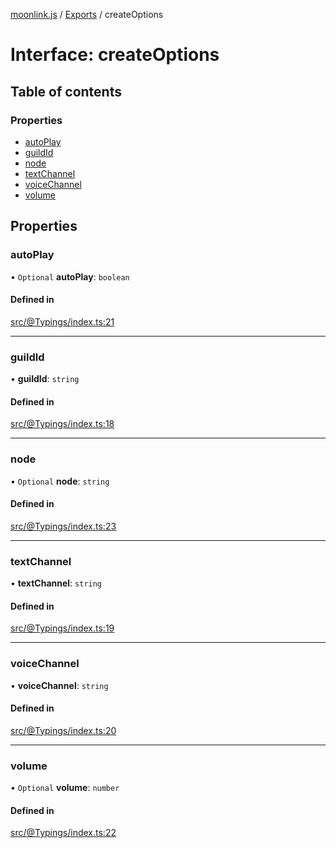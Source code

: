 [moonlink.js](../README.md) / [Exports](../modules.md) / createOptions

# Interface: createOptions

## Table of contents

### Properties

- [autoPlay](createOptions.md#autoplay)
- [guildId](createOptions.md#guildid)
- [node](createOptions.md#node)
- [textChannel](createOptions.md#textchannel)
- [voiceChannel](createOptions.md#voicechannel)
- [volume](createOptions.md#volume)

## Properties

### autoPlay

• `Optional` **autoPlay**: `boolean`

#### Defined in

[src/@Typings/index.ts:21](https://github.com/Ecliptia/moonlink.js/blob/694fece/src/@Typings/index.ts#L21)

___

### guildId

• **guildId**: `string`

#### Defined in

[src/@Typings/index.ts:18](https://github.com/Ecliptia/moonlink.js/blob/694fece/src/@Typings/index.ts#L18)

___

### node

• `Optional` **node**: `string`

#### Defined in

[src/@Typings/index.ts:23](https://github.com/Ecliptia/moonlink.js/blob/694fece/src/@Typings/index.ts#L23)

___

### textChannel

• **textChannel**: `string`

#### Defined in

[src/@Typings/index.ts:19](https://github.com/Ecliptia/moonlink.js/blob/694fece/src/@Typings/index.ts#L19)

___

### voiceChannel

• **voiceChannel**: `string`

#### Defined in

[src/@Typings/index.ts:20](https://github.com/Ecliptia/moonlink.js/blob/694fece/src/@Typings/index.ts#L20)

___

### volume

• `Optional` **volume**: `number`

#### Defined in

[src/@Typings/index.ts:22](https://github.com/Ecliptia/moonlink.js/blob/694fece/src/@Typings/index.ts#L22)

